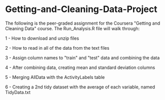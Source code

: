 # Getting-and-Cleaning-Data-Project

The following is the peer-graded assignment for the Coursera "Getting and Cleaning Data" course. The Run_Analysis.R file will walk through:

1 - How to download and unzip files

2 - How to read in all of the data from the text files

3 - Assign column names to "train" and "test" data and combining the data

4 - After combining data, creating mean and standard deviation columns

5 - Merging AllData with the ActivityLabels table

6 - Creating a 2nd tidy dataset with the average of each variable, named TidyData.txt

